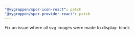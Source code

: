 ```yaml
---
"@vygruppen/spor-icon-react": patch
"@vygruppen/spor-provider-react": patch
---
```


Fix an issue where all svg images were made to display: block
